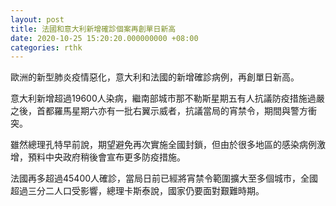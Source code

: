 ```yaml
---
layout: post
title: 法國和意大利新增確診個案再創單日新高
date: 2020-10-25 15:20:20.000000000 +08:00
categories: rthk
---
```


歐洲的新型肺炎疫情惡化，意大利和法國的新增確診病例，再創單日新高。

意大利新增超過19600人染病，繼南部城市那不勒斯星期五有人抗議防疫措施過嚴之後，首都羅馬星期六亦有一批右翼示威者，抗議當局的宵禁令，期間與警方衝突。

雖然總理孔特早前說，期望避免再次實施全國封鎖，但由於很多地區的感染病例激增，預料中央政府稍後會宣布更多防疫措施。

法國再多超過45400人確診，當局日前已經將宵禁令範圍擴大至多個城市，全國超過三分二人口受影響，總理卡斯泰說，國家仍要面對艱難時期。
